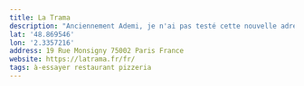 ```yaml
---
title: La Trama
description: "Anciennement Ademi, je n'ai pas testé cette nouvelle adresse."
lat: '48.869546'
lon: '2.3357216'
address: 19 Rue Monsigny 75002 Paris France
website: https://latrama.fr/fr/
tags: à-essayer restaurant pizzeria
---
```

